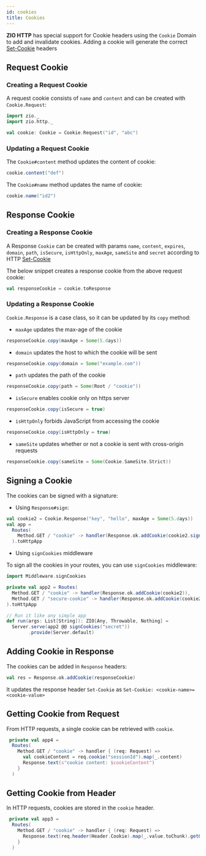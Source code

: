 ```yaml
---
id: cookies
title: Cookies
---
```


**ZIO HTTP** has special support for Cookie headers using the `Cookie` Domain to add and invalidate cookies. Adding a cookie will generate the correct [Set-Cookie](https://developer.mozilla.org/en-US/docs/Web/HTTP/Headers/Set-Cookie) headers

## Request Cookie

### Creating a Request Cookie

A request cookie consists of `name` and `content` and can be created with `Cookie.Request`:

```scala mdoc
import zio._
import zio.http._

val cookie: Cookie = Cookie.Request("id", "abc")
```

### Updating a Request Cookie

The `Cookie#content` method updates the content of cookie:

```scala mdoc
cookie.content("def")
```

The `Cookie#name` method updates the name of cookie:

```scala mdoc
cookie.name("id2")
```

## Response Cookie

### Creating a Response Cookie

A Response `Cookie` can be created with params `name`, `content`, `expires`, `domain`, `path`, `isSecure`, `isHttpOnly`, `maxAge`, `sameSite` and `secret` according to HTTP [Set-Cookie](https://developer.mozilla.org/en-US/docs/Web/HTTP/Headers/Set-Cookie)

The below snippet creates a response cookie from the above request cookie:

```scala mdoc:silent
val responseCookie = cookie.toResponse
```

### Updating a Response Cookie

`Cookie.Response` is a case class, so it can be updated by its `copy` method: 

- `maxAge` updates the max-age of the cookie

```scala mdoc:compile-only
responseCookie.copy(maxAge = Some(5.days))
```

- `domain` updates the host to which the cookie will be sent

```scala mdoc:compile-only
responseCookie.copy(domain = Some("example.com"))
```

- `path` updates the path of the cookie

```scala mdoc:compile-only
responseCookie.copy(path = Some(Root / "cookie"))
```

- `isSecure` enables cookie only on https server

```scala mdoc:compile-only
responseCookie.copy(isSecure = true)
```

- `isHttpOnly` forbids JavaScript from accessing the cookie

```scala mdoc:compile-only
responseCookie.copy(isHttpOnly = true)
```

- `sameSite` updates whether or not a cookie is sent with cross-origin requests

```scala mdoc:compile-only
responseCookie.copy(sameSite = Some(Cookie.SameSite.Strict))
```

## Signing a Cookie

The cookies can be signed with a signature:

- Using `Response#sign`:

```scala mdoc:silent
val cookie2 = Cookie.Response("key", "hello", maxAge = Some(5.days))
val app = 
  Routes(
    Method.GET / "cookie" -> handler(Response.ok.addCookie(cookie2.sign("secret")))
  ).toHttpApp
```

- Using `signCookies` middleware

To sign all the cookies in your routes, you can use `signCookies` middleware:

```scala mdoc
import Middleware.signCookies

private val app2 = Routes(
  Method.GET / "cookie" -> handler(Response.ok.addCookie(cookie2)),
  Method.GET / "secure-cookie" -> handler(Response.ok.addCookie(cookie2.copy(isSecure = true)))
).toHttpApp

// Run it like any simple app
def run(args: List[String]): ZIO[Any, Throwable, Nothing] =
  Server.serve(app2 @@ signCookies("secret"))
        .provide(Server.default)
``` 

## Adding Cookie in Response

The cookies can be added in `Response` headers:

```scala mdoc
val res = Response.ok.addCookie(responseCookie)
```

It updates the response header `Set-Cookie` as ```Set-Cookie: <cookie-name>=<cookie-value>```

## Getting Cookie from Request

From HTTP requests, a single cookie can be retrieved with `cookie`.

```scala mdoc
 private val app4 = 
  Routes(
    Method.GET / "cookie" -> handler { (req: Request) =>
      val cookieContent = req.cookie("sessionId").map(_.content)
      Response.text(s"cookie content: $cookieContent")
    }
  )
```

## Getting Cookie from Header

In HTTP requests, cookies are stored in the `cookie` header.

```scala mdoc
 private val app3 = 
  Routes(
    Method.GET / "cookie" -> handler { (req: Request) =>
      Response.text(req.header(Header.Cookie).map(_.value.toChunk).getOrElse(Chunk.empty).mkString(""))
    }
  )
```

